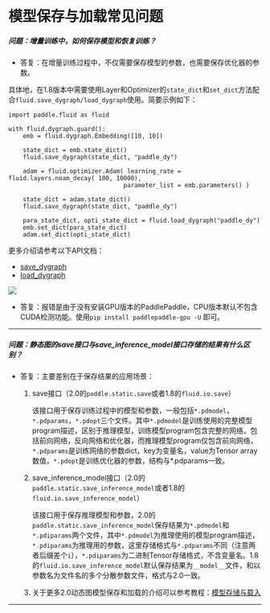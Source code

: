 # 模型保存与加载常见问题

##### 问题：增量训练中，如何保存模型和恢复训练？

+ 答复：在增量训练过程中，不仅需要保存模型的参数，也需要保存优化器的参数。

具体地，在1.8版本中需要使用Layer和Optimizer的`state_dict`和`set_dict`方法配合`fluid.save_dygraph/load_dygraph`使用。简要示例如下：

```
import paddle.fluid as fluid

with fluid.dygraph.guard():
    emb = fluid.dygraph.Embedding([10, 10])

    state_dict = emb.state_dict()
    fluid.save_dygraph(state_dict, "paddle_dy")

    adam = fluid.optimizer.Adam( learning_rate = fluid.layers.noam_decay( 100, 10000),
                                parameter_list = emb.parameters() )

    state_dict = adam.state_dict()
    fluid.save_dygraph(state_dict, "paddle_dy")

    para_state_dict, opti_state_dict = fluid.load_dygraph("paddle_dy")
    emb.set_dict(para_state_dict)
    adam.set_dict(opti_state_dict)
```

更多介绍请参考以下API文档：
- [save_dygraph](https://www.paddlepaddle.org.cn/documentation/docs/zh/1.8/api_cn/dygraph_cn/save_dygraph_cn.html#save-dygraph)
- [load_dygraph](https://www.paddlepaddle.org.cn/documentation/docs/zh/1.8/api_cn/dygraph_cn/load_dygraph_cn.html#load-dygraph)

![](https://ai-studio-static-online.cdn.bcebos.com/aba33440dd194ea397528f06bcb3574bddcf496b679b4da2832955b71cf65c76)

* 答复：报错是由于没有安装GPU版本的PaddlePaddle，CPU版本默认不包含CUDA检测功能。使用`pip install paddlepaddle-gpu -U` 即可。

-----

##### 问题：静态图的save接口与save_inference_model接口存储的结果有什么区别？

+ 答复：主要差别在于保存结果的应用场景：

  1. save接口（2.0的`paddle.static.save`或者1.8的`fluid.io.save`）

      该接口用于保存训练过程中的模型和参数，一般包括`*.pdmodel`，`*.pdparams`，`*.pdopt`三个文件。其中`*.pdmodel`是训练使用的完整模型program描述，区别于推理模型，训练模型program包含完整的网络，包括前向网络，反向网络和优化器，而推理模型program仅包含前向网络，`*.pdparams`是训练网络的参数dict，key为变量名，value为Tensor array数值，`*.pdopt`是训练优化器的参数，结构与*.pdparams一致。

  2. save_inference_model接口（2.0的`paddle.static.save_inference_model`或者1.8的`fluid.io.save_inference_model`）

      该接口用于保存推理模型和参数，2.0的`paddle.static.save_inference_model`保存结果为`*.pdmodel`和`*.pdiparams`两个文件，其中`*.pdmodel`为推理使用的模型program描述，`*.pdiparams`为推理用的参数，这里存储格式与`*.pdparams`不同（注意两者后缀差个`i`），`*.pdiparams`为二进制Tensor存储格式，不含变量名。1.8的`fluid.io.save_inference_model`默认保存结果为`__model__`文件，和以参数名为文件名的多个分散参数文件，格式与2.0一致。

  3. 关于更多2.0动态图模型保存和加载的介绍可以参考教程：[模型存储与载入](https://www.paddlepaddle.org.cn/documentation/docs/zh/guides/02_paddle2.0_develop/08_model_save_load_cn.html)

----------
